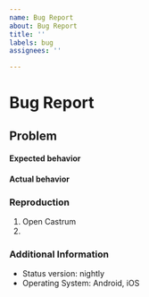 ```yaml
---
name: Bug Report
about: Bug Report
title: ''
labels: bug
assignees: ''

---
```


# Bug Report


## Problem
[comment]: # (A problem description)


#### Expected behavior


#### Actual behavior


### Reproduction

1) Open Castrum
2)

### Additional Information

- Status version: nightly
- Operating System: Android, iOS


[comment]: # (Please, add logs/notes if necessary)
